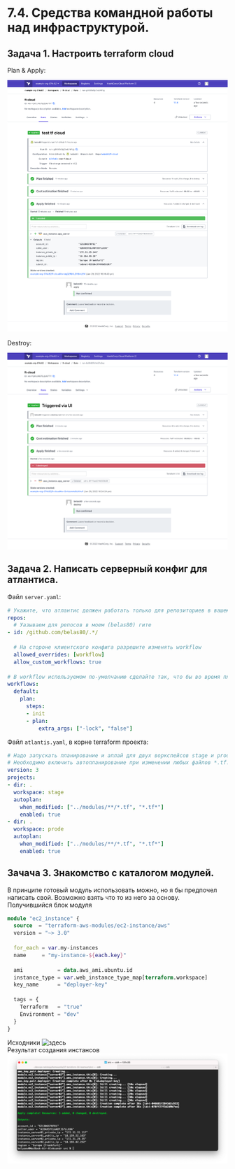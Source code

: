 # 7.4. Средства командной работы над инфраструктурой.  

## Задача 1. Настроить terraform cloud  

   Plan & Apply:  
     
   ![](img/tfcloud_apply.png)  
     
   Destroy:  
   
   ![](img/tfcloud_destroy.png)  
   
## Задача 2. Написать серверный конфиг для атлантиса.  

   Файл `server.yaml`:  
   ```yaml
   # Укажите, что атлантис должен работать только для репозиториев в вашем github
   repos:
     # Уазываем для репосов в моем (belas80) гите
   - id: /github.com/belas80/.*/
   
     # На стороне клиентского конфига разрешите изменять workflow
     allowed_overrides: [workflow]
     allow_custom_workflows: true
   
   # В workflow используемом по-умолчанию сделайте так, что бы во время планирования не происходил lock состояния.
   workflows:
     default:
       plan:
         steps:
         - init
         - plan:
             extra_args: ["-lock", "false"]
   ```
   Файл `atlantis.yaml`, в корне terraform проекта:  
   ```yaml
   # Надо запускать планирование и аплай для двух воркспейсов stage и prod.
   # Необходимо включить автопланирование при изменении любых файлов *.tf.
   version: 3
   projects:
   - dir: .
     workspace: stage
     autoplan:
       when_modified: ["../modules/**/*.tf", "*.tf*"]
       enabled: true
   - dir: .
     workspace: prode
     autoplan:
       when_modified: ["../modules/**/*.tf", "*.tf*"]
       enabled: true   
   ```

## Зачача 3. Знакомство с каталогом модулей.  

   В принципе готовый модуль использовать можно, но я бы предпочел написать свой. Возможно взять что то из него за основу.  
   Получившийся блок модуля  
   ```terraform
   module "ec2_instance" {
     source  = "terraform-aws-modules/ec2-instance/aws"
     version = "~> 3.0"
   
     for_each = var.my-instances
     name     = "my-instance-${each.key}"
   
     ami           = data.aws_ami.ubuntu.id
     instance_type = var.web_instance_type_map[terraform.workspace]
     key_name      = "deployer-key"
   
     tags = {
       Terraform   = "true"
       Environment = "dev"
     }
   }
   ```
   Исходники ![здесь](src/)  
   Результат создания инстансов  
   ![](img/module_term.png)